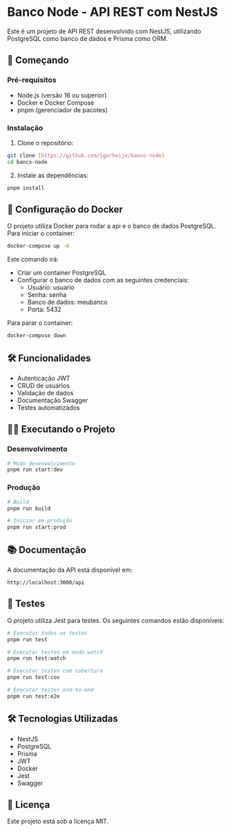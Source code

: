 # Banco Node - API REST com NestJS

Este é um projeto de API REST desenvolvido com NestJS, utilizando PostgreSQL como banco de dados e Prisma como ORM.

## 🚀 Começando

### Pré-requisitos

- Node.js (versão 16 ou superior)
- Docker e Docker Compose
- pnpm (gerenciador de pacotes)

### Instalação

1. Clone o repositório:

```bash
git clone [https://github.com/igorheije/banco-node]
cd banco-node
```

2. Instale as dependências:

```bash
pnpm install
```

## 🐳 Configuração do Docker

O projeto utiliza Docker para rodar a api e o banco de dados PostgreSQL. Para iniciar o container:

```bash
docker-compose up -d
```

Este comando irá:

- Criar um container PostgreSQL
- Configurar o banco de dados com as seguintes credenciais:
  - Usuário: usuario
  - Senha: senha
  - Banco de dados: meubanco
  - Porta: 5432

Para parar o container:

```bash
docker-compose down
```

## 🛠️ Funcionalidades

- Autenticação JWT
- CRUD de usuários
- Validação de dados
- Documentação Swagger
- Testes automatizados

## 🏃‍♂️ Executando o Projeto

### Desenvolvimento

```bash
# Modo desenvolvimento
pnpm run start:dev
```

### Produção

```bash
# Build
pnpm run build

# Iniciar em produção
pnpm run start:prod
```

## 📚 Documentação

A documentação da API está disponível em:

```
http://localhost:3000/api
```

## 🧪 Testes

O projeto utiliza Jest para testes. Os seguintes comandos estão disponíveis:

```bash
# Executar todos os testes
pnpm run test

# Executar testes em modo watch
pnpm run test:watch

# Executar testes com cobertura
pnpm run test:cov

# Executar testes end-to-end
pnpm run test:e2e
```

## 🛠️ Tecnologias Utilizadas

- NestJS
- PostgreSQL
- Prisma
- JWT
- Docker
- Jest
- Swagger

## 📝 Licença

Este projeto está sob a licença MIT.

